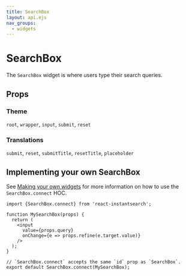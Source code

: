 ```yaml
---
title: SearchBox
layout: api.ejs
nav_groups:
  - widgets
---
```


# SearchBox

The `SearchBox` widget is where users type their search queries.

## Props

<!-- props default ./index.js -->

### Theme

`root`, `wrapper`, `input`, `submit`, `reset`

### Translations

`submit`, `reset`, `submitTitle`, `resetTitle`, `placeholder`

## Implementing your own SearchBox

See [Making your own widgets](../Customization.md) for more information on how to use the `SearchBox.connect` HOC.

```
import {SearchBox.connect} from 'react-instantsearch';

function MySearchBox(props) {
  return (
    <input
      value={props.query}
      onChange={e => props.refine(e.target.value)}
    />
  );
}

// `SearchBox.connect` accepts the same `id` prop as `SearchBox`.
export default SearchBox.connect(MySearchBox);
```
